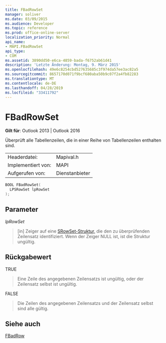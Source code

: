 ```yaml
---
title: FBadRowSet
manager: soliver
ms.date: 03/09/2015
ms.audience: Developer
ms.topic: reference
ms.prod: office-online-server
localization_priority: Normal
api_name:
- MAPI.FBadRowSet
api_type:
- COM
ms.assetid: 3890dd50-e6ca-4859-bada-f6752ab61d41
description: 'Letzte Änderung: Montag, 9. März 2015'
ms.openlocfilehash: 49e6c8254cbd527635685c3f974da57ee3ac82a5
ms.sourcegitcommit: 8657170d071f9bcf680aba50b9c07f2a4fb82283
ms.translationtype: MT
ms.contentlocale: de-DE
ms.lasthandoff: 04/28/2019
ms.locfileid: "33411792"
---
```

# <a name="fbadrowset"></a>FBadRowSet

  
  
**Gilt für**: Outlook 2013 | Outlook 2016 
  
Überprüft alle Tabellenzeilen, die in einer Reihe von Tabellenzeilen enthalten sind.
  
|||
|:-----|:-----|
|Headerdatei:  <br/> |Mapival.h  <br/> |
|Implementiert von:  <br/> |MAPI  <br/> |
|Aufgerufen von:  <br/> |Dienstanbieter  <br/> |
   
```cpp
BOOL FBadRowSet(
  LPSRowSet lpRowSet
);
```

## <a name="parameters"></a>Parameter

 _lpRowSet_
  
> [in] Zeiger auf eine [SRowSet-Struktur,](srowset.md) die den zu überprüfenden Zeilensatz identifiziert. Wenn der Zeiger NULL ist, ist die Struktur ungültig. 
    
## <a name="return-value"></a>Rückgabewert

TRUE 
  
> Eine Zeile des angegebenen Zeilensatzs ist ungültig, oder der Zeilensatz selbst ist ungültig. 
    
FALSE 
  
> Die Zeilen des angegebenen Zeilensatzs und der Zeilensatz selbst sind alle gültig.
    
## <a name="see-also"></a>Siehe auch



[FBadRow](fbadrow.md)

